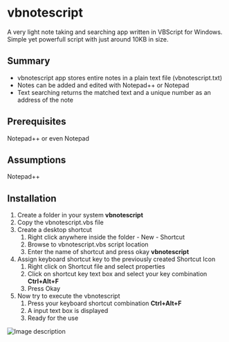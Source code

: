 # vbnotescript
A very light note taking and searching app written in VBScript for Windows.
Simple yet powerfull script with just around 10KB in size.

## Summary
* vbnotescript app stores entire notes in a plain text file (vbnotescript.txt)
* Notes can be added and edited with Notepad++ or Notepad
* Text searching returns the matched text and a unique number as an address of the note  

## Prerequisites
Notepad++ or even Notepad

## Assumptions
Notepad++

## Installation
1. Create a folder in your system **vbnotescript**
1. Copy the vbnotescript.vbs file
1. Create a desktop shortcut 
   1. Right click anywhere inside the folder - New - Shortcut
   1. Browse to vbnotescript.vbs script location
   1. Enter the name of shortcut and press okay **vbnotescript**
1. Assign keyboard shortcut key to the previously created Shortcut Icon
   1. Right click on Shortcut file and select properties
   1. Click on shortcut key text box and select your key combination **Ctrl+Alt+F**
   1. Press Okay
1. Now try to execute the vbnotescript
   1. Press your keyboard shortcut combination **Ctrl+Alt+F**
   1. A input text box is displayed
   1. Ready for the use
  
![Image description](https://github.com/sourceplant/vbnotescript/blob/master/installation.jpg)
